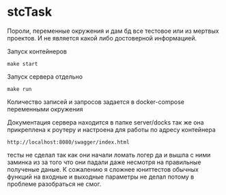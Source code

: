# stcTask

Пороли, переменные окружения и дам бд все тестовое или из мертвых проектов. И не является какой либо достоверной информацией.

Запуск контейнеров
```
make start
```

Запуск сервера отдельно
```
make run
```
Количество записей и запросов задается в docker-compose переменными окружения

Документация сервера находится в папке server/docks 
так же она прикреплена к роутеру и настроена для работы по адресу контейнера
```
http://localhost:8080/swagger/index.html
```

тесты не сделал так как они начали ломать логер да и вышла с ними заминка из за того что они падали даже несмотря на правильные полученые даные. К сожалению я сложнее юниттестов обычных функций на входные и выходные параметры не делал потому в проблеме разобраться не смог. 
